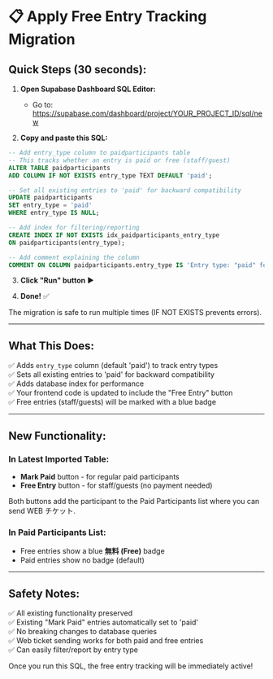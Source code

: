 # 📋 Apply Free Entry Tracking Migration

## Quick Steps (30 seconds):

1. **Open Supabase Dashboard SQL Editor:**

   - Go to: https://supabase.com/dashboard/project/YOUR_PROJECT_ID/sql/new

2. **Copy and paste this SQL:**

```sql
-- Add entry_type column to paidparticipants table
-- This tracks whether an entry is paid or free (staff/guest)
ALTER TABLE paidparticipants
ADD COLUMN IF NOT EXISTS entry_type TEXT DEFAULT 'paid';

-- Set all existing entries to 'paid' for backward compatibility
UPDATE paidparticipants
SET entry_type = 'paid'
WHERE entry_type IS NULL;

-- Add index for filtering/reporting
CREATE INDEX IF NOT EXISTS idx_paidparticipants_entry_type
ON paidparticipants(entry_type);

-- Add comment explaining the column
COMMENT ON COLUMN paidparticipants.entry_type IS 'Entry type: "paid" for paid entries, "free" for staff/guest entries';
```

3. **Click "Run" button** ▶️

4. **Done!** ✅

The migration is safe to run multiple times (IF NOT EXISTS prevents errors).

---

## What This Does:

✅ Adds `entry_type` column (default 'paid') to track entry types  
✅ Sets all existing entries to 'paid' for backward compatibility  
✅ Adds database index for performance  
✅ Your frontend code is updated to include the "Free Entry" button  
✅ Free entries (staff/guests) will be marked with a blue badge

---

## New Functionality:

### In Latest Imported Table:

- **Mark Paid** button - for regular paid participants
- **Free Entry** button - for staff/guests (no payment needed)

Both buttons add the participant to the Paid Participants list where you can send WEB チケット.

### In Paid Participants List:

- Free entries show a blue **無料 (Free)** badge
- Paid entries show no badge (default)

---

## Safety Notes:

✅ All existing functionality preserved  
✅ Existing "Mark Paid" entries automatically set to 'paid'  
✅ No breaking changes to database queries  
✅ Web ticket sending works for both paid and free entries  
✅ Can easily filter/report by entry type

Once you run this SQL, the free entry tracking will be immediately active!

